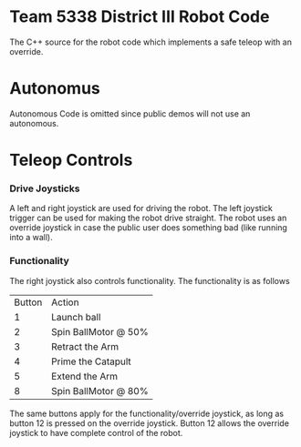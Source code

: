 Team 5338 District III Robot Code
=================================

The C++ source for the robot code which implements a safe teleop with an override. 

Autonomus
=========
Autonomous Code is omitted since public demos will not use an autonomous. 

Teleop Controls
===============

### Drive Joysticks
A left and right joystick are used for driving the robot.
The left joystick trigger can be used for making the robot drive straight. 
The robot uses an override joystick in case the public user does something bad (like running into a wall). 

### Functionality
The right joystick also controls functionality. 
The functionality is as follows 
<table> 
<tr> 
<td> Button </td> <td> Action </td> 
</tr> 
<tr> 
<td> 1 </td> <td> Launch ball </td> 
</tr>
<tr>  
<td> 2 </td> <td> Spin BallMotor @ 50% </td> 
</tr>
<tr> 
<td> 3 </td> <td> Retract the Arm  </td> 
</tr> 
<tr> 
<td> 4 </td> <td>Prime the Catapult </td> 
</tr> 

<tr> 
<td> 5 </td> <td>Extend the Arm </td> 
</tr> 
 
<tr> 
<td> 8 </td> <td> Spin BallMotor @ 80% </td> 
</tr> 
</table> 
The same buttons apply for the functionality/override joystick, as long as button 12 is pressed on the override joystick. 
Button 12 allows the override joystick to have complete control of the robot. 
